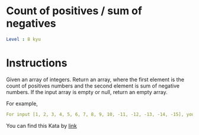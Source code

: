 # Count of positives / sum of negatives

```yaml
Level : 8 kyu
```



# Instructions
Given an array of integers.
Return an array, where the first element is the count of positives numbers and the second element is sum of negative numbers.
If the input array is empty or null, return an empty array.

For example,
```yaml
For input [1, 2, 3, 4, 5, 6, 7, 8, 9, 10, -11, -12, -13, -14, -15], you should return [10, -65].alse, false, true,  true
```

You can find this Kata by [link](https://www.codewars.com/kata/576bb71bbbcf0951d5000044/train/scala)